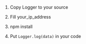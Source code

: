 1. Copy Logger to your source
2. Fill your_ip_address
3. npm install

4. Put `Logger.log(data)` in your code